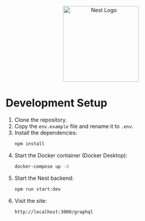 <p align="center">
  <a href="http://nestjs.com/" target="blank">
    <img src="https://nestjs.com/img/logo-small.svg" width="200" alt="Nest Logo" />
  </a>
</p>

# Development Setup

1. Clone the repository.
2. Copy the `env.example` file and rename it to `.env`.
3. Install the dependencies:
   ```bash
   npm install
   ```
4. Start the Docker container (Docker Desktop):
   ```bash
   docker-compose up -d
   ```
5. Start the Nest backend:
   ```bash
   npm run start:dev
   ```
6. Visit the site:
   ```bash
   http://localhost:3000/graphql
   ```
